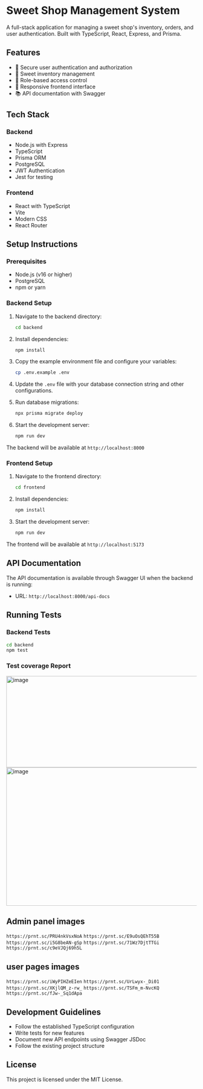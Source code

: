 # Sweet Shop Management System

A full-stack application for managing a sweet shop's inventory, orders, and user authentication. Built with TypeScript, React, Express, and Prisma.

## Features

- 🔐 Secure user authentication and authorization
- 🍬 Sweet inventory management
- 🎯 Role-based access control
- 📱 Responsive frontend interface
- 📚 API documentation with Swagger

## Tech Stack

### Backend

- Node.js with Express
- TypeScript
- Prisma ORM
- PostgreSQL
- JWT Authentication
- Jest for testing

### Frontend

- React with TypeScript
- Vite
- Modern CSS
- React Router

## Setup Instructions

### Prerequisites

- Node.js (v16 or higher)
- PostgreSQL
- npm or yarn

### Backend Setup

1. Navigate to the backend directory:

   ```bash
   cd backend
   ```

2. Install dependencies:

   ```bash
   npm install
   ```

3. Copy the example environment file and configure your variables:

   ```bash
   cp .env.example .env
   ```

4. Update the `.env` file with your database connection string and other configurations.

5. Run database migrations:

   ```bash
   npx prisma migrate deploy
   ```

6. Start the development server:
   ```bash
   npm run dev
   ```

The backend will be available at `http://localhost:8000`

### Frontend Setup

1. Navigate to the frontend directory:

   ```bash
   cd frontend
   ```

2. Install dependencies:

   ```bash
   npm install
   ```

3. Start the development server:
   ```bash
   npm run dev
   ```

The frontend will be available at `http://localhost:5173`

## API Documentation

The API documentation is available through Swagger UI when the backend is running:

- URL: `http://localhost:8000/api-docs`

## Running Tests

### Backend Tests

```bash
cd backend
npm test
```

### Test coverage Report

<img width="656" height="242" alt="image" src="https://github.com/user-attachments/assets/9e7c20f3-4b15-41ac-8809-dfc3c889c05c" />
<img width="986" height="366" alt="image" src="https://github.com/user-attachments/assets/6f3ed271-4739-428b-90a6-6f4c97aa2574" />

## Admin panel images

`https://prnt.sc/PRU4nkVsxNoA`
`https://prnt.sc/E9uOsQEhT55B`
`https://prnt.sc/i5G8beAN-gSp`
`https://prnt.sc/71Wz7DjtTTGi`
`https://prnt.sc/c9eVJQj69h5L`

## user pages images

`https://prnt.sc/iWyPIHZeEIen`
`https://prnt.sc/UrLwyx-_Di01`
`https://prnt.sc/XKjlQM_z-rw_`
`https://prnt.sc/TSFm_m-NvcKQ`
`https://prnt.sc/fJw-_Sq1dApa`

## Development Guidelines

- Follow the established TypeScript configuration
- Write tests for new features
- Document new API endpoints using Swagger JSDoc
- Follow the existing project structure

## License

This project is licensed under the MIT License.
